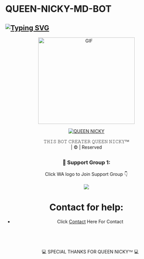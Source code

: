 # QUEEN-NICKY-MD-BOT



## [![Typing SVG](https://readme-typing-svg.herokuapp.com?font=Rockstar-ExtraBold&color=F33A6A&lines=𝐖𝐄𝐋𝐂𝐎𝐌𝐄+𝐓𝐎+𝐐𝐔𝐄𝐄𝐍+𝗡𝗜𝗖𝗞𝗬+𝐖𝐀+𝐁𝐎𝐓+𝐑𝐄𝐏𝐎.;𝘾𝙍𝙀𝘼𝙏𝙀𝘿+𝘽𝙔+𝐃𝗨𝗠𝗜𝗗𝗨+𝗞𝗜𝗡𝗗+𝗔𝗟𝗣𝗛𝗔;;𝙒𝙄𝙏𝙃+𝙈𝙊𝙍𝙀+𝙁𝙀𝘼𝙏𝙐𝙍𝙀𝙎;𝙏𝙃𝘼𝙉𝙆𝙎+𝙁𝙊𝙍+𝙑𝙄𝙎𝙄𝙏𝙄𝙉𝙂+𝙊𝙐𝙍+𝙂𝙄𝙏)](https://git.io/typing-svg)


</a>

</p>

<div align="center">

  <p align="center">

<img src="https://telegra.ph/file/b4eeed71b4a5492f0afbb.jpg" alt="GIF" width="300" height="270"/>

</p>
<p align="center">

<a href="#"><img title="QUEEN NICKY" src="https://img.shields.io/badge/QUEEN-NICKY-green?colorA=%23ff0000&colorB=%23017e40&style=for-the-badge"></a>

</p>
<p align="center">𝚃𝙷𝙸𝚂 𝙱𝙾𝚃 𝙲𝚁𝙴𝙰𝚃𝙴𝚁 𝚀𝚄𝙴𝙴𝙽 𝙽𝙸𝙲𝙺𝚈ᵀᴹ <br>| © | Reserved  </br> 

</p>



































##
  <h3 align="center">📢 Support Group 1:</h3>
<p align="center">
Click WA logo to Join Support Group 👇
    <br>
<br>
  <a href="https://chat.whatsapp.com/Kz8D9fiuGJq21qdbDnH99J" target="blank"><img align="center" src="https://github.com/QUEENNICKYMDBOT/QUEEN-NICKY-MD-BOT1 " /></a>
</p>


# Contact for help:

   * Click [Contact](https://wa.me/94742443114) Here For Contact

      </br> <p/>

      <br>   <p align="center">💻 SPECIAL THANKS FOR QUEEN NICKYᵀᴹ 💻

